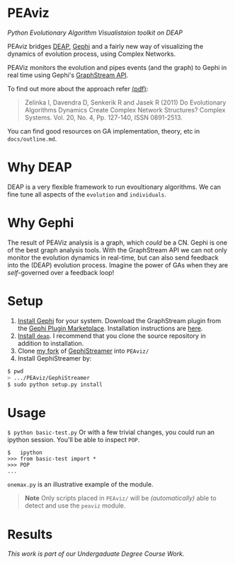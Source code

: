 # PEAviz
_Python Evolutionary Algorithm Visualistaion toolkit on DEAP_

PEAviz bridges [DEAP](https://www.github.com/deap/deap), [Gephi](https://github.com/gephi/gephi) and a fairly new way of visualizing the dynamics of evolution process, using Complex Networks.

PEAViz monitors the evolution and pipes events (and the graph) to Gephi in real time using Gephi's [GraphStream API](https://github.com/gephi/gephi/wiki/GraphStreaming).

To find out more about the approach refer [(pdf)](http://www.complex-systems.com/pdf/20-2-5.pdf):
>Zelinka I, Davendra D, Senkerik R and Jasek R (2011) Do Evolutionary Algorithms Dynamics Create Complex Network Structures? Complex Systems. Vol. 20, No. 4, Pp. 127-140, ISSN 0891-2513.

You can find good resources on GA implementation, theory, etc in `docs/outline.md`.

# Why DEAP
DEAP is a very flexible framework to run evoultionary algorithms. We can fine tune all aspects of the `evolution` and `individuals`.

# Why Gephi
The result of PEAViz analysis is a graph, which _could_ be a CN. Gephi is one of the best graph analysis tools.
With the GraphStream API we can not only monitor the evolution dynamics in real-time, but can also send feedback into the (DEAP) evolution process. Imagine the power of GAs when they are _self_-governed over a feedback loop!

# Setup

1. [Install Gephi](https://gephi.org/users/install/) for your system.
Download the GraphStream plugin from the [Gephi Plugin Marketplace](https://marketplace.gephi.org/). Installation instructions are [here](https://marketplace.gephi.org/faq/).
2. [Install `deap`](http://deap.readthedocs.io/en/master/installation.html). I recommend that you clone the source repository in addition to installation.
3. Clone [my fork](https://github.com/arrow-/GephiStreamer) of [GephiStreamer](https://github.com/totetmatt/GephiStreamer/) into `PEAviz/`
4. Install GephiStreamer by:
```sh
$ pwd
> .../PEAviz/GephiStreamer
$ sudo python setup.py install
```

# Usage
`$ python basic-test.py`
Or with a few trivial changes, you could run an ipython session. You'll be able to inspect `POP`.
```
$   ipython
>>> from basic-test import *
>>> POP
...
```

`onemax.py` is an illustrative example of the module.

>**Note**
Only scripts placed in `PEAviz/` will be _(automatically)_ able to detect and use the `peaviz` module.

# Results

_This work is part of our Undergaduate Degree Course Work._